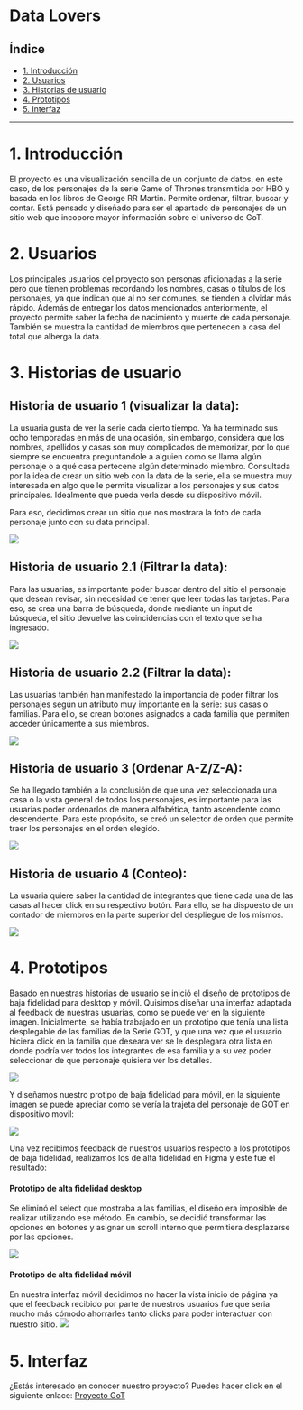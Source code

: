 # Data Lovers

## Índice

* [1. Introducción](#1-introducción)
* [2. Usuarios](#2-usuarios)
* [3. Historias de usuario](#3-historias-de-usuario)
* [4. Prototipos](#4-prototipos)
* [5. Interfaz](#5-interfaz)


***

# 1. Introducción

El proyecto es una visualización sencilla de un conjunto de datos, en este caso, de los personajes de la 
serie Game of Thrones transmitida por HBO y basada en los libros de George RR Martin.
Permite ordenar, filtrar, buscar y contar. 
Está pensado y diseñado para ser el apartado de personajes de un sitio web que incopore mayor información sobre el universo de GoT.

# 2. Usuarios

Los principales usuarios del proyecto son personas aficionadas a la serie pero que tienen problemas recordando
los nombres, casas o títulos de los personajes, ya que indican que al no ser comunes, se tienden a olvidar más rápido.
Además de entregar los datos mencionados anteriormente, el proyecto permite saber la fecha de nacimiento y
muerte de cada personaje. También se muestra la cantidad de miembros que pertenecen a casa del total que alberga
la data.

# 3. Historias de usuario

## Historia de usuario 1 (visualizar la data):

La usuaria gusta de ver la serie cada cierto tiempo. Ya ha terminado sus ocho temporadas en más de una ocasión,
sin embargo, considera que los nombres, apellidos y casas son muy complicados de memorizar, por lo que siempre
se encuentra preguntandole a alguien como se llama algún personaje o a qué casa pertecene algún determinado miembro.
Consultada por la idea de crear un sitio web con la data de la serie, ella se muestra muy interesada en algo
que le permita visualizar a los personajes y sus datos principales. Idealmente que pueda verla desde su dispositivo
móvil.

Para eso, decidimos crear un sitio que nos mostrara la foto de cada personaje junto con su data principal.

<img src="./img/HU1.jpg">

## Historia de usuario 2.1 (Filtrar la data):

Para las usuarias, es importante poder buscar dentro del sitio el personaje que desean revisar, sin necesidad
de tener que leer todas las tarjetas. 
Para eso, se crea una barra de búsqueda, donde mediante un input de búsqueda, el sitio devuelve las coincidencias con el texto
que se ha ingresado.

<img src="./img/HU2.1.jpg">

## Historia de usuario 2.2 (Filtrar la data):

Las usuarias también han manifestado la importancia de poder filtrar los personajes según un atributo muy 
importante en la serie: sus casas o familias. 
Para ello, se crean botones asignados a cada familia que permiten acceder únicamente a sus miembros.

<img src="./img/HU2.2.jpg">

## Historia de usuario 3 (Ordenar A-Z/Z-A):

Se ha llegado también a la conclusión de que una vez seleccionada una casa o la vista general de todos los 
personajes, es importante para las usuarias poder ordenarlos de manera alfabética, tanto ascendente como
descendente. Para este propósito, se creó un selector de orden que permite traer los personajes en el orden
elegido.

<img src="./img/HU3.jpg">

## Historia de usuario 4 (Conteo):

La usuaria quiere saber la cantidad de integrantes que tiene cada una de las casas al hacer click en su
respectivo botón. Para ello, se ha dispuesto de un contador de miembros en la parte superior del despliegue
de los mismos.

<img src="./img/HU4.jpg">


# 4. Prototipos
Basado en nuestras historias de usuario se inició el diseño de prototipos de baja fidelidad para desktop y móvil. 
Quisimos diseñar una interfaz adaptada al feedback de nuestras usuarias, como se puede ver en la siguiente imagen.
Inicialmente, se había trabajado en un prototipo que tenía una lista desplegable de las familias de la Serie GOT, y que una vez que el usuario hiciera click
en la familia que deseara ver se le desplegara otra lista en donde podría ver todos los integrantes de esa familia y a su vez poder seleccionar
de que personaje quisiera ver los detalles. 


<img src="./img/PrototipodeBajaEscritorio.jpg">

Y diseñamos nuestro protipo de baja fidelidad para móvil, en la siguiente imagen se puede apreciar como se vería la trajeta del personaje de GOT en 
dispositivo movil:

<img src="./img/PrototipoBajaMovil.jpg">

Una vez recibimos feedback de nuestros usuarios respecto a los prototipos de baja fidelidad, realizamos los de alta fidelidad en Figma y este fue el resultado:


#### Prototipo de alta fidelidad desktop
Se eliminó el select que mostraba a las familias, el diseño era imposible de realizar utilizando ese método. En cambio, se decidió transformar las opciones en botones
y asignar un scroll interno que permitiera desplazarse por las opciones.

<img src="./img/PrototipodeAlta.png">

#### Prototipo de alta fidelidad móvil
En nuestra interfaz móvil decidimos no hacer la vista inicio de página ya que el feedback recibido por parte de nuestros usuarios fue que seria mucho más
cómodo ahorrarles tanto clicks para poder interactuar con nuestro sitio. 
<img src="./img/prototipomovilfigma.png">


# 5. Interfaz

¿Estás interesado en conocer nuestro proyecto? Puedes hacer click en el siguiente enlace: [Proyecto GoT](https://roxanna-sa.github.io/DEV007-data-lovers/)






